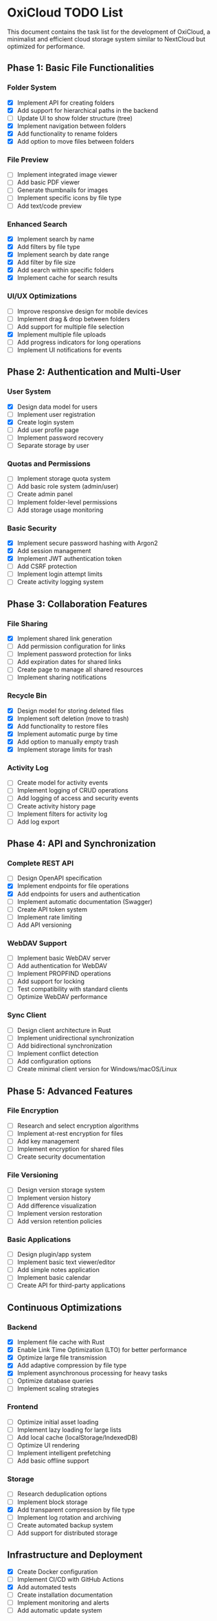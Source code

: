 # OxiCloud TODO List

This document contains the task list for the development of OxiCloud, a minimalist and efficient cloud storage system similar to NextCloud but optimized for performance.

## Phase 1: Basic File Functionalities

### Folder System
- [x] Implement API for creating folders
- [x] Add support for hierarchical paths in the backend
- [ ] Update UI to show folder structure (tree)
- [x] Implement navigation between folders
- [x] Add functionality to rename folders
- [x] Add option to move files between folders

### File Preview
- [ ] Implement integrated image viewer
- [ ] Add basic PDF viewer
- [ ] Generate thumbnails for images
- [ ] Implement specific icons by file type
- [ ] Add text/code preview

### Enhanced Search
- [x] Implement search by name
- [x] Add filters by file type
- [x] Implement search by date range
- [x] Add filter by file size
- [x] Add search within specific folders
- [x] Implement cache for search results

### UI/UX Optimizations
- [ ] Improve responsive design for mobile devices
- [ ] Implement drag & drop between folders
- [ ] Add support for multiple file selection
- [x] Implement multiple file uploads
- [ ] Add progress indicators for long operations
- [ ] Implement UI notifications for events

## Phase 2: Authentication and Multi-User

### User System
- [x] Design data model for users
- [ ] Implement user registration
- [x] Create login system
- [ ] Add user profile page
- [ ] Implement password recovery
- [ ] Separate storage by user

### Quotas and Permissions
- [ ] Implement storage quota system
- [ ] Add basic role system (admin/user)
- [ ] Create admin panel
- [ ] Implement folder-level permissions
- [ ] Add storage usage monitoring

### Basic Security
- [x] Implement secure password hashing with Argon2
- [x] Add session management
- [x] Implement JWT authentication token
- [ ] Add CSRF protection
- [ ] Implement login attempt limits
- [ ] Create activity logging system

## Phase 3: Collaboration Features

### File Sharing
- [x] Implement shared link generation
- [ ] Add permission configuration for links
- [ ] Implement password protection for links
- [ ] Add expiration dates for shared links
- [ ] Create page to manage all shared resources
- [ ] Implement sharing notifications

### Recycle Bin
- [x] Design model for storing deleted files
- [x] Implement soft deletion (move to trash)
- [x] Add functionality to restore files
- [x] Implement automatic purge by time
- [x] Add option to manually empty trash
- [x] Implement storage limits for trash

### Activity Log
- [ ] Create model for activity events
- [ ] Implement logging of CRUD operations
- [ ] Add logging of access and security events
- [ ] Create activity history page
- [ ] Implement filters for activity log
- [ ] Add log export

## Phase 4: API and Synchronization

### Complete REST API
- [ ] Design OpenAPI specification
- [x] Implement endpoints for file operations
- [x] Add endpoints for users and authentication
- [ ] Implement automatic documentation (Swagger)
- [ ] Create API token system
- [ ] Implement rate limiting
- [ ] Add API versioning

### WebDAV Support
- [ ] Implement basic WebDAV server
- [ ] Add authentication for WebDAV
- [ ] Implement PROPFIND operations
- [ ] Add support for locking
- [ ] Test compatibility with standard clients
- [ ] Optimize WebDAV performance

### Sync Client
- [ ] Design client architecture in Rust
- [ ] Implement unidirectional synchronization
- [ ] Add bidirectional synchronization
- [ ] Implement conflict detection
- [ ] Add configuration options
- [ ] Create minimal client version for Windows/macOS/Linux

## Phase 5: Advanced Features

### File Encryption
- [ ] Research and select encryption algorithms
- [ ] Implement at-rest encryption for files
- [ ] Add key management
- [ ] Implement encryption for shared files
- [ ] Create security documentation

### File Versioning
- [ ] Design version storage system
- [ ] Implement version history
- [ ] Add difference visualization
- [ ] Implement version restoration
- [ ] Add version retention policies

### Basic Applications
- [ ] Design plugin/app system
- [ ] Implement basic text viewer/editor
- [ ] Add simple notes application
- [ ] Implement basic calendar
- [ ] Create API for third-party applications

## Continuous Optimizations

### Backend
- [x] Implement file cache with Rust
- [x] Enable Link Time Optimization (LTO) for better performance
- [x] Optimize large file transmission
- [x] Add adaptive compression by file type
- [x] Implement asynchronous processing for heavy tasks
- [ ] Optimize database queries
- [ ] Implement scaling strategies

### Frontend
- [ ] Optimize initial asset loading
- [ ] Implement lazy loading for large lists
- [ ] Add local cache (localStorage/IndexedDB)
- [ ] Optimize UI rendering
- [ ] Implement intelligent prefetching
- [ ] Add basic offline support

### Storage
- [ ] Research deduplication options
- [ ] Implement block storage
- [x] Add transparent compression by file type
- [ ] Implement log rotation and archiving
- [ ] Create automated backup system
- [ ] Add support for distributed storage

## Infrastructure and Deployment

- [x] Create Docker configuration
- [ ] Implement CI/CD with GitHub Actions
- [x] Add automated tests
- [ ] Create installation documentation
- [ ] Implement monitoring and alerts
- [ ] Add automatic update system